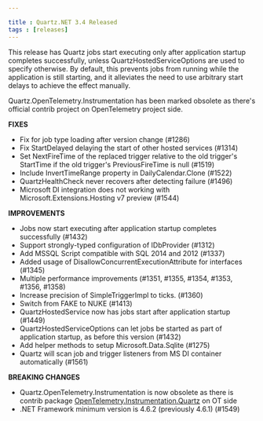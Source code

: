 ```yaml
---

title : Quartz.NET 3.4 Released
tags : [releases]
---
```


This release has Quartz jobs start executing only after application startup completes successfully, unless QuartzHostedServiceOptions are used to specify otherwise.
By default, this prevents jobs from running while the application is still starting, and it alleviates the need to use arbitrary start delays to achieve the effect manually.

Quartz.OpenTelemetry.Instrumentation has been marked obsolete as there's official contrib project on OpenTelemetry project side.

__FIXES__

* Fix for job type loading after version change (#1286)
* Fix StartDelayed delaying the start of other hosted services (#1314)
* Set NextFireTime of the replaced trigger relative to the old trigger's StartTime if the old trigger's PreviousFireTime is null (#1519)
* Include InvertTimeRange property in DailyCalendar.Clone (#1522)
* QuartzHealthCheck never recovers after detecting failure (#1496)
* Microsoft DI integration does not working with Microsoft.Extensions.Hosting v7 preview (#1544)

__IMPROVEMENTS__

* Jobs now start executing after application startup completes successfully (#1432)
* Support strongly-typed configuration of IDbProvider (#1312)
* Add MSSQL Script compatible with SQL 2014 and 2012 (#1337)
* Added usage of DisallowConcurrentExecutionAttribute for interfaces (#1345)
* Multiple performance improvements (#1351, #1355, #1354, #1353, #1356, #1358)
* Increase precision of SimpleTriggerImpl to ticks. (#1360)
* Switch from FAKE to NUKE (#1413)
* QuartzHostedService now has jobs start after application startup (#1449)
* QuartzHostedServiceOptions can let jobs be started as part of application startup, as before this version  (#1432)
* Add helper methods to setup Microsoft.Data.Sqlite (#1275)
* Quartz will scan job and trigger listeners from MS DI container automatically (#1561)

__BREAKING CHANGES__

* Quartz.OpenTelemetry.Instrumentation is now obsolete as there is contrib package [OpenTelemetry.Instrumentation.Quartz](https://github.com/open-telemetry/opentelemetry-dotnet-contrib/tree/main/src/OpenTelemetry.Instrumentation.Quartz) on OT side
* .NET Framework minimum version is 4.6.2 (previously 4.6.1) (#1549)

<Download />
